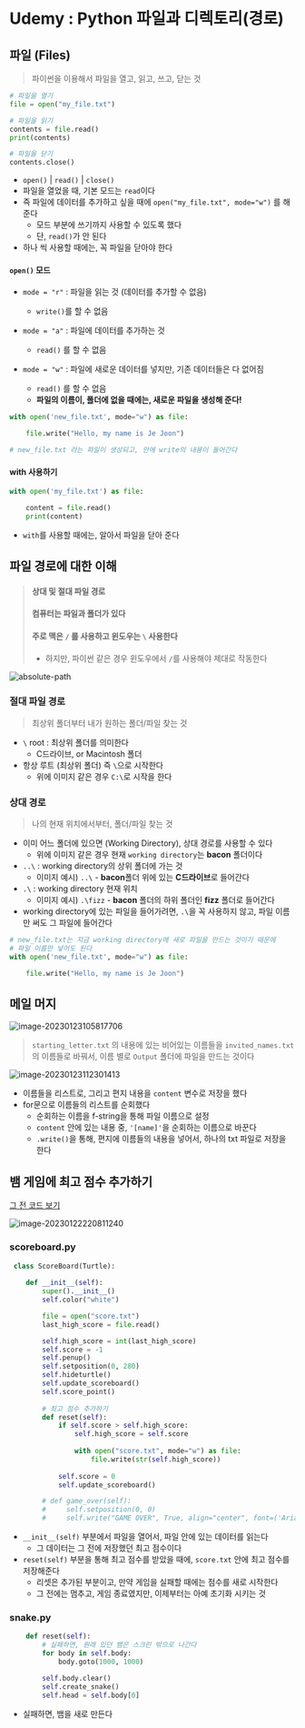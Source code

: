 # Udemy : Python 파일과 디렉토리(경로)



## 파일 (Files)

> 파이썬을 이용해서 파일을 열고, 읽고, 쓰고, 닫는 것

```python
# 파일을 열기
file = open("my_file.txt")

# 파일을 읽기
contents = file.read()
print(contents)

# 파일을 닫기
contents.close()
```

- `open()`  |  `read()`  |  `close()`
- 파일을 열었을 때, 기본 모드는 `read`이다
- 즉 파일에 데이터를 추가하고 싶을 때에 `open("my_file.txt", mode="w")` 를 해준다
  - 모드 부분에 쓰기까지 사용할 수 있도록 했다
  - 단, `read()`가 안 된다
- 하나 씩 사용할 때에는, 꼭 파일을 닫아야 한다



#### `open()` 모드

- `mode = "r"`  :  파일을 읽는 것 (데이터를 추가할 수 없음)
  - `write()`를 할 수 없음

- `mode = "a"`  :  파일에 데이터를 추가하는 것 
  - `read()` 를 할 수 없음
- `mode = "w"`  :  파일에 새로운 데이터를 넣지만, 기존 데이터들은 다 없어짐
  - `read()` 를 할 수 없음
  - **파일의 이름이, 폴더에 없을 때에는, 새로운 파일을 생성해 준다!**

```python
with open('new_file.txt', mode="w") as file:

    file.write("Hello, my name is Je Joon")

# new_file.txt 라는 파일이 생성되고, 안에 write의 내용이 들어간다
```





#### with 사용하기

```python
with open('my_file.txt') as file:

    content = file.read()
    print(content)
```

- `with`를 사용할 때에는, 알아서 파일을 닫아 준다





## 파일 경로에 대한 이해

> #### 상대 및 절대 파일 경로
>
> #### 컴퓨터는 파일과 폴더가 있다
>
> #### 주로 맥은 `/` 를 사용하고 윈도우는 `\` 사용한다
>
> - 하지만, 파이썬 같은 경우 윈도우에서 `/`를 사용해야 제대로 작동한다

![absolute-path](22_Udemy_Python_파일과_디렉토리_경로.assets/absolute-path.jpg)



### 절대 파일 경로

> 최상위 폴더부터 내가 원하는 폴더/파일 찾는 것

- ` \ ` root  :  최상위 폴더를 의미한다 
  - C드라이브, or  Macintosh 폴더
- 항상 루트 (최상위 폴더) 즉 `\`으로 시작한다
  - 위에 이미지 같은 경우 `C:\`로 시작을 한다



### 상대 경로

> 나의 현재 위치에서부터, 폴더/파일 찾는 것

- 이미 어느 폴더에 있으면 (Working Directory), 상대 경로를 사용할 수 있다
  - 위에 이미지 같은 경우 현재 `working directory`는  **bacon** 폴더이다
- `..\`  : working directory의 상위 폴더에 가는 것
  - 이미지 예시) `..\`  -  **bacon**폴더 위에 있는 **C드라이브**로 들어간다
- `.\`  :  working directory 현재 위치
  - 이미지 예시) `.\fizz`  -  **bacon** 폴더의 하위 폴더인 **fizz** 폴더로 들어간다
- working directory에 있는 파일을 들어가려면, `.\`을 꼭 사용하지 않고, 파일 이름만 써도 그 파일에 들어간다

```python
# new_file.txt는 지금 working directory에 새로 파일을 만드는 것이기 때문에
# 파일 이름만 넣어도 된다
with open('new_file.txt', mode="w") as file:

    file.write("Hello, my name is Je Joon")
```



## 메일 머지

![image-20230123105817706](22_Udemy_Python_파일과_디렉토리_경로.assets/image-20230123105817706.png)

> `starting_letter.txt` 의 내용에 있는 비어있는 이름들을  `invited_names.txt`의 이름들로 바꿔서, 이름 별로 `Output` 폴더에 파일을 만드는 것이다

![image-20230123112301413](22_Udemy_Python_파일과_디렉토리_경로.assets/image-20230123112301413.png)

- 이름들을 리스트로, 그리고 편지 내용을 `content` 변수로 저장을 했다
- for문으로 이름들의 리스트를 순회했다
  - 순회하는 이름을 f-string을 통해 파일 이름으로 설정
  - `content` 안에 있는 내용 중, `'[name]'`을 순회하는 이름으로 바꾼다
  - `.write()`을 통해, 편지에 이름들의 내용을 넣어서, 하나의 txt 파일로 저장을 한다



## 뱀 게임에 최고 점수 추가하기

[그 전 코드 보기](https://jejoonlee.tistory.com/72)

![image-20230122220811240](22_Udemy_Python_파일과_디렉토리_경로.assets/image-20230122220811240.png)



### scoreboard.py

```python
 class ScoreBoard(Turtle):
    
    def __init__(self):
        super().__init__()
        self.color("white")

        file = open("score.txt")
        last_high_score = file.read()

        self.high_score = int(last_high_score)
        self.score = -1
        self.penup()
        self.setposition(0, 280)
        self.hideturtle()
        self.update_scoreboard()
        self.score_point()   
    
        # 최고 점수 추가하기
        def reset(self):
            if self.score > self.high_score:
                self.high_score = self.score
            
                with open("score.txt", mode="w") as file:
                    file.write(str(self.high_score))
        
            self.score = 0
            self.update_scoreboard()

        # def game_over(self):
        #     self.setposition(0, 0)
        #     self.write("GAME OVER", True, align="center", font=('Arial', 24, 'normal'))
```

- `__init__(self)` 부분에서 파일을 열어서, 파일 안에 있는 데이터를 읽는다
  - 그 데이터는 그 전에 저장했던 최고 점수이다
- `reset(self)` 부분을 통해 최고 점수를 받았을 때에, `score.txt` 안에 최고 점수를 저장해준다
  - 리셋은 추가된 부분이고, 만약 게임을 실패할 때에는 점수를 새로 시작한다
  - 그 전에는 멈추고, 게임 종료였지만, 이제부터는 아예 초기화 시키는 것





### snake.py

```python
    def reset(self):
        # 실패하면, 원래 있던 뱀은 스크린 밖으로 나간다
        for body in self.body:
            body.goto(1000, 1000)

        self.body.clear()
        self.create_snake()
        self.head = self.body[0]
```

- 실패하면, 뱀을 새로 만든다


